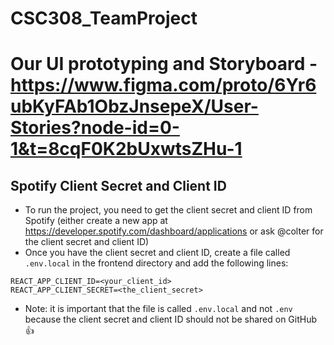 # CSC308_TeamProject
# Our UI prototyping and Storyboard - https://www.figma.com/proto/6Yr6ubKyFAb1ObzJnsepeX/User-Stories?node-id=0-1&t=8cqF0K2bUxwtsZHu-1

## Spotify Client Secret and Client ID
- To run the project, you need to get the client secret and client ID from Spotify (either create a new app at https://developer.spotify.com/dashboard/applications or ask @colter for the client secret and client ID)
- Once you have the client secret and client ID, create a file called `.env.local` in the frontend directory and add the following lines:
```
REACT_APP_CLIENT_ID=<your_client_id>
REACT_APP_CLIENT_SECRET=<the_client_secret>
```
- Note: it is important that the file is called `.env.local` and not `.env` because the client secret and client ID should not be shared on GitHub 👍
